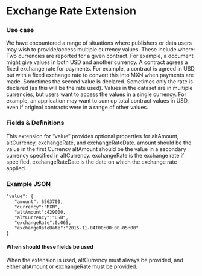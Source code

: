 # Exchange Rate Extension

### Use case 

We have encountered a range of situations where publishers or data users may wish to provide/access multiple currency values. These include where:
Two currencies are reported for a given contract. For example, a document might give values in both USD and another currency.
A contract agrees a fixed exchange rate for payments. For example, a contract is agreed in USD, but with a fixed exchange rate to convert this into MXN when payments are made. Sometimes the second value is declared. Sometimes only the rate is declared (as this will be the rate used).
Values in the dataset are in multiple currencies, but users want to access the values in a single currency. For example, an application may want to sum up total contract values in USD, even if original contracts were in a range of other values.


### Fields & Definitions

This extension for “value” provides optional properties for altAmount, altCurrency, exchangeRate, and exchangeRateDate.
amount should be the value in the first Currency 
altAmount should be the value in a secondary currency specified in altCurrency.
exchangeRate is the exchange rate if specified.
exchangeRateDate is the date on which the exchange rate applied. 


### Example JSON

```
"value": {
   "amount": 6563700,
   "currency":"MXN",
   "altAmount":429000,
   "altCurrency":"USD",
   "exchangeRate":0.065,
   "exchangeRateDate":"2015-11-04T00:00:00-05:00"
}
```

#### When should these fields be used

When the extension is used, altCurrency must always be provided, and either altAmount or exchangeRate must be provided.
